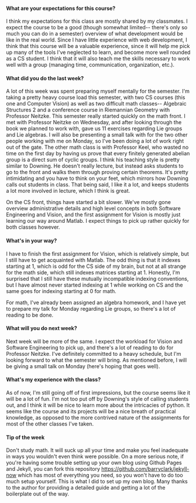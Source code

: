 #### What are your expectations for this course?

I think my expectations for this class are mostly shared by my classmates. I
expect the course to be a good (though somewhat limited-- there's only so much
you can do in a semester) overview of what development would be like in the
real world. Since I have little experience with web development, I think
that this course will be a valuable experience, since it will help me
pick up many of the tools I've neglected to learn, and become more well
rounded as a CS student. I think that it will also teach me the skills
necessary to work well with a group (managing time, communication, organization,
etc.).

#### What did you do the last week?

A lot of this week was spent preparing myself mentally for the semester.
I'm taking a pretty heavy course load this semester, with two CS courses
(this one and Computer Vision) as well as two difficult math classes--
Algebraic Structures 2 and a conference course in Riemannian Geometry with
Professor Neitzke. This semester really started quickly on the math front.
I met with Professor Neitzke on Wednesday, and after looking through the
book we planned to work with, gave us 11 exercises regarding Lie groups
and Lie algebras. I will also be presenting a small talk with for the
two other people working with me on Monday, so I've been doing a lot of work
right out of the gate. The other math class is with Professor Keel, who wasted
no time on the first day by having us prove that every finitely generated
abelian group is a direct sum of cyclic groups. I think
his teaching style is pretty similar to Downing. He doesn't really lecture,
but instead asks students to go to the front and walks them through
proving certain theorems. It's pretty intimidating and you have to think on
your feet, which mirrors how Downing calls out students in class. That being
said, I like it a lot, and keeps students a lot more involved in lecture,
which I think is great.

On the CS front, things have started a bit slower. We've mostly gone overview
administrative details and high level concepts in both Software Engineering
and Vision, and the first assignment for Vision is mostly just learning
our way around Matlab. I expect things to pick up rather quickly for both
classes however.

#### What's in your way?

I have to finish the first assignment for Vision, which is relatively simple,
but I still have to get acquainted with Matlab. The odd thing is that it
indexes starting at 1, which is odd for the CS side of my brain, but not at
all strange for the math side, which still indexes matrices starting at 1.
Honestly, I'm surprised that I still have these mutually incompatible
indexing conventions, but I have almost never started indexing at 1 while
working on CS and the same goes for indexing starting at 0 for math.

For math, I've already been assigned an algebra homework, and I have yet to
prepare my talk for Monday regarding Lie groups, so there's a lot of reading
to be done.

#### What will you do next week?

Next week will be more of the same. I expect the workload for Vision and
Software Engineering to pick up, and there's a lot of reading to do for
Professor Neitzke. I've definitely committed to a heavy schedule, but I'm
looking forward to what the semester will bring. As mentioned before, I will
be giving a small talk on Monday (here's hoping that goes well).

#### What's my experience with the class?

As of now, I'm still going off of first impressions, but the course seems
like it will be a lot of fun. I'm not too put off by Downing's style of
calling students out, and I think it will be nice to learn more about
the intricacies of python. It seems like the course and its projects will be a nice breath
of practical knowledge, as opposed to the more contrived nature of the
assignments for most of the other classes I've taken.

#### Tip of the week

Don't study math. It will suck up all your time and make you feel
inadequate in ways you wouldn't even think were possible.
On a more serious note, if you're having some trouble setting up your own
blog using Github Pages and Jekyll, you can fork this repository
<https://github.com/barryclark/jekyll-now>
which has most of everything you need, so you won't have to do too much
setup yourself. This is what I did to set up my own blog. Many thanks to the
author for providing a detailed guide and getting a lot of the boilerplate
out of the way.
